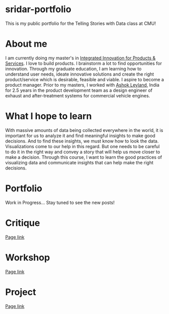 # sridar-portfolio
This is my public portfolio for the Telling Stories with Data class at CMU!

# About me
I am currently doing my master's in [Integrated Innovation for Products & Services](https://www.cmu.edu/iii/degrees/miips/). I love to build products. I brainstorm a lot to find opportunities for innovation. Through my graduate education, I am learning how to understand user needs, ideate innovative solutions and create the right product/service which is desirable, feasible and viable. I aspire to become a product manager. Prior to my masters, I worked with [Ashok Leyland](https://www.ashokleyland.com/), India for 2.5 years in the product development team as a design engineer of exhaust and after-treatment systems for commercial vehicle engines.

# What I hope to learn
With massive amounts of data being collected everywhere in the world, it is important for us to analyze it and find meaningful insights to make good decisions. And to find these insights, we must know how to look the data. Visualizations come to our help in this regard. But one needs to be careful to do it in the right way and convey a story that will help us move closer to make a decision. Through this course, I want to learn the good practices of visualizing data and communicate insights that can help make the right decisions.

# Portfolio
Work in Progress...
Stay tuned to see the new posts!

# Critique
[Page link](/Critique/README.md)

# Workshop
[Page link](/Workshop/README.md)

# Project
[Page link](/Project/README.md)
